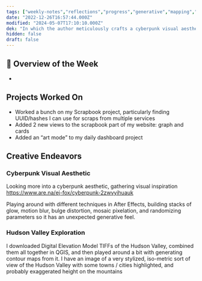 ```yaml
---
tags: ["weekly-notes","reflections","progress","generative","mapping","hudsonvalley","visualization"]
date: "2022-12-26T16:57:44.000Z"
modified: "2024-05-07T17:10:10.000Z"
dek: "In which the author meticulously crafts a cyberpunk visual aesthetic and explores the Hudson Valley through digital elevation models and contour maps."
hidden: false
draft: false
---
```

## 🌟 Overview of the Week
-

## Projects Worked On
- Worked a bunch on my Scrapbook project, particularly finding UUID/hashes I can use for scraps from multiple services
- Added 2 new views to the scrapbook part of my website: graph and cards
- Added an “art mode” to my daily dashboard project

## Creative Endeavors

### Cyberpunk Visual Aesthetic

Looking more into a cyberpunk aesthetic, gathering visual inspiration <https://www.are.na/ej-fox/cyberpunk-2zwvyihuauk>

Playing around with different techniques in After Effects, building stacks of glow, motion blur, bulge distortion, mosaic pixelation, and randomizing parameters so it has an unexpected generative feel.

### Hudson Valley Exploration

I downloaded Digital Elevation Model TIFFs of the Hudson Valley, combined them all together in QGIS, and then played around a bit with generating contour maps from it. I have an image of a very stylized, iso-metric sort of view of the Hudson Valley with some towns / cities highlighted, and probably exaggerated height on the mountains
